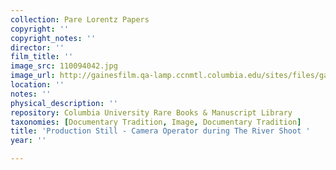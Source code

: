 ```yaml
---
collection: Pare Lorentz Papers
copyright: ''
copyright_notes: ''
director: ''
film_title: ''
image_src: 110094042.jpg
image_url: http://gainesfilm.qa-lamp.ccnmtl.columbia.edu/sites/files/gainesfilm/images/110094042.jpg
location: ''
notes: ''
physical_description: ''
repository: Columbia University Rare Books & Manuscript Library
taxonomies: [Documentary Tradition, Image, Documentary Tradition]
title: 'Production Still - Camera Operator during The River Shoot '
year: ''

---
```

